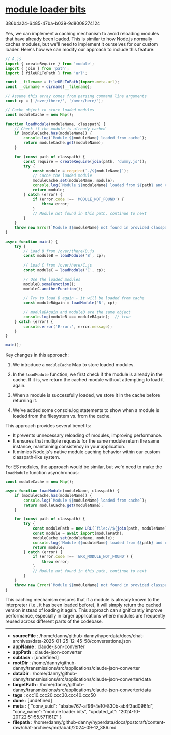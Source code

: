 # [module loader bits](https://claude.ai/chat/ababe767-af96-4e10-830b-ab4f3ad096fd)

386b4a24-6485-47ba-b039-9d8008274124

 Yes, we can implement a caching mechanism to avoid reloading modules that have already been loaded. This is similar to how Node.js normally caches modules, but we'll need to implement it ourselves for our custom loader. Here's how we can modify our approach to include this feature:

```javascript
// A.js
import { createRequire } from 'module';
import { join } from 'path';
import { fileURLToPath } from 'url';

const __filename = fileURLToPath(import.meta.url);
const __dirname = dirname(__filename);

// Assume this array comes from parsing command line arguments
const cp = ['/over/there/', '/over/here/'];

// Cache object to store loaded modules
const moduleCache = new Map();

function loadModule(moduleName, classpath) {
    // Check if the module is already cached
    if (moduleCache.has(moduleName)) {
        console.log(`Module ${moduleName} loaded from cache`);
        return moduleCache.get(moduleName);
    }

    for (const path of classpath) {
        const require = createRequire(join(path, 'dummy.js'));
        try {
            const module = require(`./${moduleName}`);
            // Cache the loaded module
            moduleCache.set(moduleName, module);
            console.log(`Module ${moduleName} loaded from ${path} and cached`);
            return module;
        } catch (error) {
            if (error.code !== 'MODULE_NOT_FOUND') {
                throw error;
            }
            // Module not found in this path, continue to next
        }
    }
    throw new Error(`Module ${moduleName} not found in provided classpath`);
}

async function main() {
    try {
        // Load B from /over/there/B.js
        const moduleB = loadModule('B', cp);
        
        // Load C from /over/here/C.js
        const moduleC = loadModule('C', cp);
        
        // Use the loaded modules
        moduleB.someFunction();
        moduleC.anotherFunction();

        // Try to load B again - it will be loaded from cache
        const moduleBAgain = loadModule('B', cp);
        
        // moduleBAgain and moduleB are the same object
        console.log(moduleB === moduleBAgain);  // true
    } catch (error) {
        console.error('Error:', error.message);
    }
}

main();
```

Key changes in this approach:

1. We introduce a `moduleCache` Map to store loaded modules.

2. In the `loadModule` function, we first check if the module is already in the cache. If it is, we return the cached module without attempting to load it again.

3. When a module is successfully loaded, we store it in the cache before returning it.

4. We've added some console.log statements to show when a module is loaded from the filesystem vs. from the cache.

This approach provides several benefits:

- It prevents unnecessary reloading of modules, improving performance.
- It ensures that multiple requests for the same module return the same instance, maintaining consistency in your application.
- It mimics Node.js's native module caching behavior within our custom classpath-like system.

For ES modules, the approach would be similar, but we'd need to make the `loadModule` function asynchronous:

```javascript
const moduleCache = new Map();

async function loadModule(moduleName, classpath) {
    if (moduleCache.has(moduleName)) {
        console.log(`Module ${moduleName} loaded from cache`);
        return moduleCache.get(moduleName);
    }

    for (const path of classpath) {
        try {
            const modulePath = new URL(`file://${join(path, moduleName)}.js`).href;
            const module = await import(modulePath);
            moduleCache.set(moduleName, module);
            console.log(`Module ${moduleName} loaded from ${path} and cached`);
            return module;
        } catch (error) {
            if (error.code !== 'ERR_MODULE_NOT_FOUND') {
                throw error;
            }
            // Module not found in this path, continue to next
        }
    }
    throw new Error(`Module ${moduleName} not found in provided classpath`);
}
```

This caching mechanism ensures that if a module is already known to the interpreter (i.e., it has been loaded before), it will simply return the cached version instead of loading it again. This approach can significantly improve performance, especially in larger applications where modules are frequently reused across different parts of the codebase.

---

* **sourceFile** : /home/danny/github-danny/hyperdata/docs/chat-archives/data-2025-01-25-12-45-58/conversations.json
* **appName** : claude-json-converter
* **appPath** : claude-json-converter
* **subtask** : [undefined]
* **rootDir** : /home/danny/github-danny/transmissions/src/applications/claude-json-converter
* **dataDir** : /home/danny/github-danny/transmissions/src/applications/claude-json-converter/data
* **targetPath** : /home/danny/github-danny/transmissions/src/applications/claude-json-converter/data
* **tags** : ccc10.ccc20.ccc30.ccc40.ccc50
* **done** : [undefined]
* **meta** : {
  "conv_uuid": "ababe767-af96-4e10-830b-ab4f3ad096fd",
  "conv_name": "module loader bits",
  "updated_at": "2024-10-20T22:51:55.571161Z"
}
* **filepath** : /home/danny/github-danny/hyperdata/docs/postcraft/content-raw/chat-archives/md/abab/2024-09-12_386.md